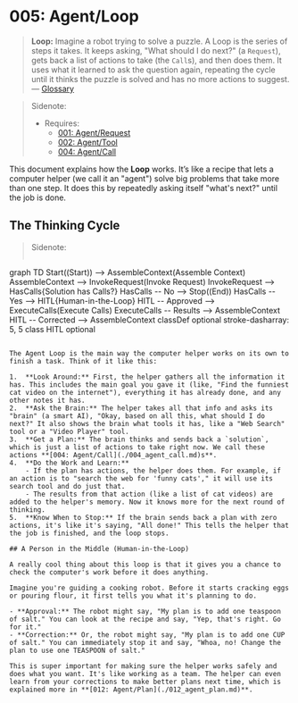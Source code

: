 # 005: Agent/Loop

> **Loop:** Imagine a robot trying to solve a puzzle. A Loop is the series of steps it takes. It keeps asking, "What should I do next?" (a `Request`), gets back a list of actions to take (the `Call`s), and then does them. It uses what it learned to ask the question again, repeating the cycle until it thinks the puzzle is solved and has no more actions to suggest. — [Glossary](./000_glossary.md)

> Sidenote:
> 
> - Requires:
>   - [001: Agent/Request](./001_agent_request.md)
>   - [002: Agent/Tool](./002_agent_tool.md)
>   - [004: Agent/Call](./004_agent_call.md)

This document explains how the **Loop** works. It’s like a recipe that lets a computer helper (we call it an "agent") solve big problems that take more than one step. It does this by repeatedly asking itself "what's next?" until the job is done.

## The Thinking Cycle

> Sidenote:
> 
> ```mermaid
graph TD
    Start((Start)) --> AssembleContext(Assemble Context)
    AssembleContext --> InvokeRequest(Invoke Request)
    InvokeRequest --> HasCalls{Solution has Calls?}
    HasCalls -- No --> Stop((End))
    HasCalls -- Yes --> HITL{Human-in-the-Loop}
    HITL -- Approved --> ExecuteCalls(Execute Calls)
    ExecuteCalls -- Results --> AssembleContext
    HITL -- Corrected --> AssembleContext
    classDef optional stroke-dasharray: 5, 5
    class HITL optional
```

The Agent Loop is the main way the computer helper works on its own to finish a task. Think of it like this:

1.  **Look Around:** First, the helper gathers all the information it has. This includes the main goal you gave it (like, "Find the funniest cat video on the internet"), everything it has already done, and any other notes it has.
2.  **Ask the Brain:** The helper takes all that info and asks its "brain" (a smart AI), "Okay, based on all this, what should I do next?" It also shows the brain what tools it has, like a "Web Search" tool or a "Video Player" tool.
3.  **Get a Plan:** The brain thinks and sends back a `solution`, which is just a list of actions to take right now. We call these actions **[004: Agent/Call](./004_agent_call.md)s**.
4.  **Do the Work and Learn:**
    - If the plan has actions, the helper does them. For example, if an action is to "search the web for 'funny cats'," it will use its search tool and do just that.
    - The results from that action (like a list of cat videos) are added to the helper's memory. Now it knows more for the next round of thinking.
5.  **Know When to Stop:** If the brain sends back a plan with zero actions, it's like it's saying, "All done!" This tells the helper that the job is finished, and the loop stops.

## A Person in the Middle (Human-in-the-Loop)

A really cool thing about this loop is that it gives you a chance to check the computer's work before it does anything.

Imagine you're guiding a cooking robot. Before it starts cracking eggs or pouring flour, it first tells you what it's planning to do.

- **Approval:** The robot might say, "My plan is to add one teaspoon of salt." You can look at the recipe and say, "Yep, that's right. Go for it."
- **Correction:** Or, the robot might say, "My plan is to add one CUP of salt." You can immediately stop it and say, "Whoa, no! Change the plan to use one TEASPOON of salt."

This is super important for making sure the helper works safely and does what you want. It's like working as a team. The helper can even learn from your corrections to make better plans next time, which is explained more in **[012: Agent/Plan](./012_agent_plan.md)**.